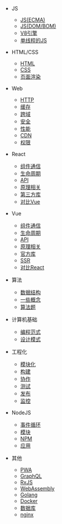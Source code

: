
- JS

  - [JS(ECMA)](js/ecma.md)
  - [JS(DOM/BOM)](js/dom.md)
  - [V8引擎](js/engine.md)
  - [单线程的JS](js/thread.md)

- HTML/CSS

  - [HTML](htmlcss/html.md)
  - [CSS](htmlcss/css.md)
  - [页面渲染](htmlcss/render.md)

- Web

  - [HTTP](web/protocol.md)
  - [缓存](web/cache.md)
  - [跨域](web/crossorigin.md)
  - [安全](web/safe.md)
  - [性能](web/performance.md)
  - [CDN](web/cdn.md)
  - [权限](web/auth.md)

- React

  - [组件通信](react/communication.md)
  - [生命周期](react/lifecycle.md)
  - [API](react/api.md)
  - [原理相关](react/principle.md)
  - [第三方库](react/lib.md)
  - [对比Vue](react/diff.md)

- Vue

  - [组件通信](vue/communication.md)
  - [生命周期](vue/lifecycle.md)
  - [API](vue/api.md)
  - [原理相关](vue/principle.md)
  - [官方库](vue/lib.md)
  - [SSR](vue/ssr.md)
  - [对比React](vue/diff.md)

- 算法

  - [数据结构](algorithm/structure.md)
  - [一些概念](algorithm/concept.md)
  - [算法题](algorithm/application.md)

- 计算机基础

  - [编程范式](cs/paradigm.md)
  - [设计模式](cs/design.md)

- 工程化

  - [模块化](engineer/module.md)
  - [构建](engineer/build.md)
  - [协作](engineer/coop.md)
  - [测试](engineer/test.md)
  - [发布](engineer/deploy.md)
  - [监控](engineer/monitor.md)

- NodeJS

  - [事件循环](node/loop.md)
  - [模块](node/module.md)
  - [NPM](node/npm.md)
  - [应用](node/app.md)

- 其他

  - [PWA](others/pwa.md)
  - [GraphQL](others/graphql.md)
  - [RxJS](others/rxjs.md)
  - [WebAssembly](others/webassembly.md)
  - [Golang](others/go.md)
  - [Docker](others/docker.md)
  - [数据库](others/database.md)
  - [nginx](others/nginx.md)



